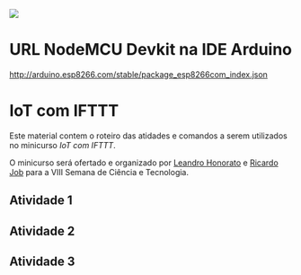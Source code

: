 ![](logo.png)

# URL NodeMCU Devkit na IDE Arduino
http://arduino.esp8266.com/stable/package_esp8266com_index.json

# IoT com IFTTT


Este material contem o roteiro das atidades e comandos a serem utilizados no minicurso _IoT com IFTTT_. 

O minicurso será ofertado e organizado por [Leandro Honorato](https://github.com/ldhonorato) e [Ricardo Job](https://github.com/ricardojob) para a VIII Semana de Ciência e Tecnologia. 


## Atividade 1
 

## Atividade 2

## Atividade 3
